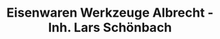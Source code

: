 ---
title: "Eisenwaren Werkzeuge Albrecht - Inh. Lars Schönbach"
url: /berlin/eisenwaren-werkzeuge-albrecht-inh-lars-schoenbach/
shop: Eisenwaren
---